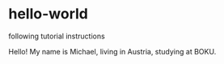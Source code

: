 # hello-world
following tutorial instructions

Hello!
My name is Michael, living in Austria, studying at BOKU. 
